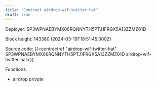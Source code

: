 ```yaml
---
title: "Contract airdrop-wif-twitter-hat"
draft: true
---
```

Deployer: SP3WPNAEBYMX06RQNNYTH5PTJ1FRGX5A13ZZMZ01D


 



Block height: 143380 (2024-03-19T18:51:45.000Z)

Source code: {{<contractref "airdrop-wif-twitter-hat" SP3WPNAEBYMX06RQNNYTH5PTJ1FRGX5A13ZZMZ01D airdrop-wif-twitter-hat>}}

Functions:

* airdrop _private_
